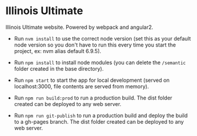 # Illinois Ultimate
Illinois Ultimate website. Powered by webpack and angular2.

* Run `nvm install` to use the correct node version (set this as your default node version so you don't have to run this every time you start the project, ex: nvm alias default 6.9.5).

* Run `npm install` to install node modules (you can delete the `/semantic` folder created in the base directory).

* Run `npm start` to start the app for local development (served on localhost:3000, file contents are served from memory).

* Run `npm run build:prod` to run a production build. The dist folder created can be deployed to any web server.

* Run `npm run git-publish` to run a production build and deploy the build to a gh-pages branch. The dist folder created can be deployed to any web server.
